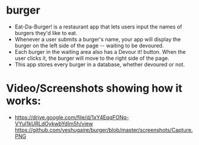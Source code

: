 # burger
 - Eat-Da-Burger! is a restaurant app that lets users input the names of burgers they'd like to eat.
 - Whenever a user submits a burger's name, your app will display the burger on the left side of the page -- waiting to be devoured.
 - Each burger in the waiting area also has a Devour it! button. When the user clicks it, the burger will move to the right side of the page.
  - This app stores every burger in a database, whether devoured or not. 
# Video/Screenshots showing how it works:
- https://drive.google.com/file/d/1xY4EqqFONq-VYuI1kURLdOykwbYdIm5h/view 
https://github.com/yeshugaire/burger/blob/master/screenshots/Capture.PNG


